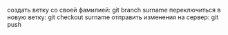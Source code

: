 создать ветку со своей фамилией: git branch surname
переключиться в новую ветку: git checkout surname
отправить изменения на сервер: git push
